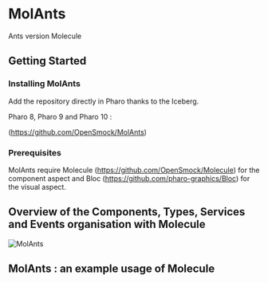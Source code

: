 # MolAnts

Ants version Molecule

## Getting Started

### Installing MolAnts

Add the repository directly in Pharo thanks to the Iceberg.

Pharo 8, Pharo 9 and Pharo 10 : 

(https://github.com/OpenSmock/MolAnts)

### Prerequisites

MolAnts require Molecule (https://github.com/OpenSmock/Molecule) for the component aspect and Bloc (https://github.com/pharo-graphics/Bloc) for the visual aspect.
  
## Overview of the Components, Types, Services and Events organisation with Molecule
![MolAnts](https://user-images.githubusercontent.com/64481702/166678508-2be44458-5095-4cd3-b772-d144f2707f6c.png)

## MolAnts : an example usage of Molecule
